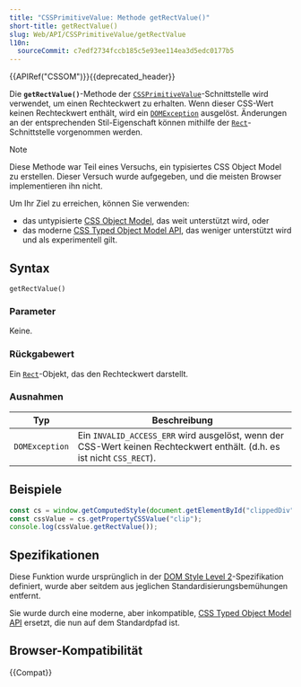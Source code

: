 ```yaml
---
title: "CSSPrimitiveValue: Methode getRectValue()"
short-title: getRectValue()
slug: Web/API/CSSPrimitiveValue/getRectValue
l10n:
  sourceCommit: c7edf2734fccb185c5e93ee114ea3d5edc0177b5
---
```


{{APIRef("CSSOM")}}{{deprecated_header}}

Die **`getRectValue()`**-Methode der [`CSSPrimitiveValue`](/de/docs/Web/API/CSSPrimitiveValue)-Schnittstelle wird verwendet, um einen Rechteckwert zu erhalten. Wenn dieser CSS-Wert keinen Rechteckwert enthält, wird ein [`DOMException`](/de/docs/Web/API/DOMException) ausgelöst. Änderungen an der entsprechenden Stil-Eigenschaft können mithilfe der [`Rect`](/de/docs/Web/API/Rect)-Schnittstelle vorgenommen werden.

> [!NOTE]
> Diese Methode war Teil eines Versuchs, ein typisiertes CSS Object Model zu erstellen. Dieser Versuch wurde aufgegeben, und die meisten Browser implementieren ihn nicht.
>
> Um Ihr Ziel zu erreichen, können Sie verwenden:
>
> - das untypisierte [CSS Object Model](/de/docs/Web/API/CSS_Object_Model), das weit unterstützt wird, oder
> - das moderne [CSS Typed Object Model API](/de/docs/Web/API/CSS_Typed_OM_API), das weniger unterstützt wird und als experimentell gilt.

## Syntax

```js-nolint
getRectValue()
```

### Parameter

Keine.

### Rückgabewert

Ein [`Rect`](/de/docs/Web/API/Rect)-Objekt, das den Rechteckwert darstellt.

### Ausnahmen

| **Typ**         | **Beschreibung**                                                                                             |
| --------------  | ------------------------------------------------------------------------------------------------------------ |
| `DOMException`  | Ein `INVALID_ACCESS_ERR` wird ausgelöst, wenn der CSS-Wert keinen Rechteckwert enthält. (d.h. es ist nicht `CSS_RECT`). |

## Beispiele

```js
const cs = window.getComputedStyle(document.getElementById("clippedDiv"));
const cssValue = cs.getPropertyCSSValue("clip");
console.log(cssValue.getRectValue());
```

## Spezifikationen

Diese Funktion wurde ursprünglich in der [DOM Style Level 2](https://www.w3.org/TR/DOM-Level-2-Style/)-Spezifikation definiert, wurde aber seitdem aus jeglichen Standardisierungsbemühungen entfernt.

Sie wurde durch eine moderne, aber inkompatible, [CSS Typed Object Model API](/de/docs/Web/API/CSS_Typed_OM_API) ersetzt, die nun auf dem Standardpfad ist.

## Browser-Kompatibilität

{{Compat}}
